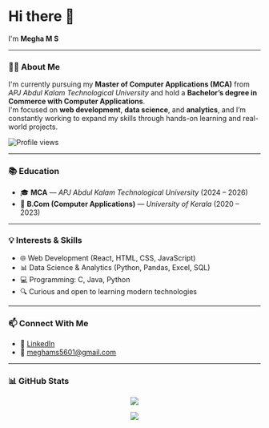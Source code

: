 <h1 align="left">Hi there <coders/> 👋</h1>

<p align="left">I'm <strong>Megha M S</strong></p>

---

### 🧑‍💻 About Me

I'm currently pursuing my **Master of Computer Applications (MCA)** from *APJ Abdul Kalam Technological University* and hold a **Bachelor’s degree in Commerce with Computer Applications**.  
I'm focused on **web development**, **data science**, and **analytics**, and I’m constantly working to expand my skills through hands-on learning and real-world projects.

<p align="left">
  <img src="https://komarev.com/ghpvc/?username=msmegha36&label=Profile%20views&color=0e75b6&style=flat" alt="Profile views" />
</p>

---

### 📚 Education

- 🎓 **MCA** — *APJ Abdul Kalam Technological University* (2024 – 2026)  
- 📘 **B.Com (Computer Applications)** — *University of Kerala* (2020 – 2023)

---

### 💡 Interests & Skills

- 🌐 Web Development (React, HTML, CSS, JavaScript)
- 📊 Data Science & Analytics (Python, Pandas, Excel, SQL)
- 💻 Programming: C, Java, Python
- 🔍 Curious and open to learning modern technologies

---

### 📫 Connect With Me

- 🔗 [LinkedIn](https://www.linkedin.com/in/megha-m-s-a6056127b)  
- 📧 [meghams5601@gmail.com](mailto:meghams5601@gmail.com)

---

### 📊 GitHub Stats

<p align="center">
  <img src="https://github-readme-stats.vercel.app/api/top-langs/?username=msmegha36&theme=radical&hide_border=true&include_all_commits=true&count_private=true&layout=compact" />
</p>

<p align="center">
  <img src="https://github-readme-stats.vercel.app/api?username=msmegha36&show_icons=true&theme=radical&hide_border=true" />
</p>

